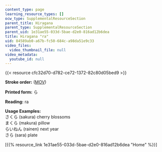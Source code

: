 ```yaml
---
content_type: page
learning_resource_types: []
ocw_type: SupplementalResourceSection
parent_title: Hiragana
parent_type: SupplementalResourceSection
parent_uid: 1e31ae55-033d-5bae-d2e0-816ad12b6dea
title: Hiragana "ra"
uid: 84589ab0-a67b-fc50-684c-a98da51e9c33
video_files:
  video_thumbnail_file: null
video_metadata:
  youtube_id: null
---
```


{{< resource cfc32d70-d782-ce72-1372-82c80d05bed9 >}}

**Stroke order:** ([MOV](http://www.archive.org/download/MITRES21F.01S10_HIRAGANA_CHARACTERS/0473.mov))

**Printed form:** ら

**Reading:** ra

**Usage Examples:**  
さくら (sakura) cherry blossoms  
まくら (makura) pillow  
らいねん (rainen) next year  
さら (sara) plate

  
\[{{% resource_link 1e31ae55-033d-5bae-d2e0-816ad12b6dea "Home" %}}\]